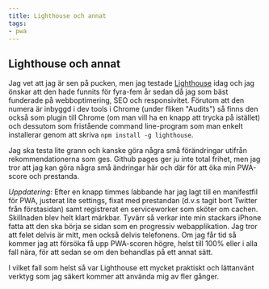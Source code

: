 ```yaml
---
title: Lighthouse och annat
tags:
- pwa
---
```

## Lighthouse och annat

Jag vet att jag är sen på pucken, men jag testade [Lighthouse](https://developers.google.com/web/tools/lighthouse/) idag och jag önskar att den hade funnits för fyra-fem år sedan då jag som bäst funderade på webboptimering, SEO och responsivitet. Förutom att den numera är inbyggd i dev tools i Chrome (under fliken "Audits") så finns den också som plugin till Chrome (om man vill ha en knapp att trycka på istället) och dessutom som fristående command line-program som man enkelt installerar genom att skriva `npm install -g lighthouse`.

Jag ska testa lite grann och kanske göra några små förändringar utifrån rekommendationerna som ges. Github pages ger ju inte total frihet, men jag tror att jag kan göra några små ändringar här och där för att öka min PWA-score och prestanda.

*Uppdatering:* Efter en knapp timmes labbande har jag lagt till en manifestfil för PWA, justerat lite settings, fixat med prestandan (d.v.s tagit bort Twitter från förstasidan) samt registrerat en serviceworker som sköter om cachen. Skillnaden blev helt klart märkbar. Tyvärr så verkar inte min stackars iPhone fatta att den ska börja se sidan som en progressiv webapplikation. Jag tror att felet delvis är mitt, men också delvis telefonens. Om jag får tid så kommer jag att försöka få upp PWA-scoren högre, helst till 100% eller i alla fall nära, för att sedan se om den behandlas på ett annat sätt.

I vilket fall som helst så var Lighthouse ett mycket praktiskt och lättanvänt verktyg som jag säkert kommer att använda mig av fler gånger.